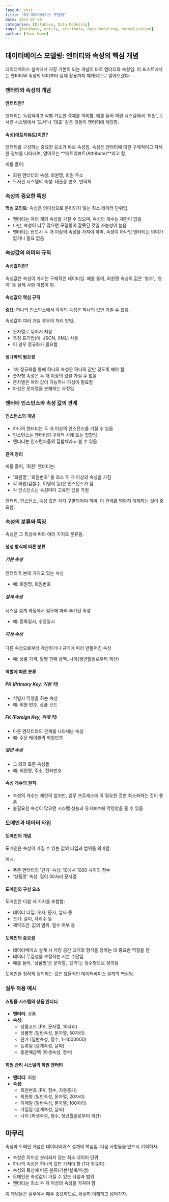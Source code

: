 ```yaml
---
layout: post
title: "03.데이터베이스 모델링"
date: 2025-07-30
categories: [Database, Data Modeling]
tags: [database, entity, attribute, data-modeling, normalization]
author: [Your Name]
---
```


## 데이터베이스 모델링: 엔터티와 속성의 핵심 개념

데이터베이스 설계에서 가장 기본이 되는 개념이 바로 엔터티와 속성임. 이 포스트에서는 엔터티와 속성의 의미부터 실제 활용까지 체계적으로 알아보겠다.

### 엔터티와 속성의 개념

#### 엔터티란?

엔터티는 독립적이고 식별 가능한 객체를 의미함. 예를 들어 회원 시스템에서 '회원', 도서관 시스템에서 '도서'나 '대출' 같은 것들이 엔터티에 해당함.

#### 속성(애트리뷰트)이란?

엔터티를 구성하는 중요한 요소가 바로 속성임. 속성은 엔터티에 대한 구체적이고 자세한 정보를 나타내며, 영어로는 **애트리뷰트(Attribute)**라고 함.

예를 들어:

- 회원 엔터티의 속성: 회원명, 회원 주소
- 도서관 시스템의 속성: 대출증 번호, 연락처

### 속성의 중요한 특징

**핵심 포인트**: 속성은 의미상으로 분리되지 않는 최소 데이터 단위임.

- 엔터티는 여러 개의 속성을 가질 수 있으며, 속성의 개수는 제한이 없음
- 다만, 속성이 너무 많으면 모델링이 잘못된 것일 가능성이 높음
- 엔터티는 반드시 두 개 이상의 속성을 가져야 하며, 속성이 하나인 엔터티는 의미가 없거나 필요 없음

### 속성값의 의미와 규칙

#### 속성값이란?

속성값은 속성이 가지는 구체적인 데이터임. 예를 들어, 회원명 속성의 값은 '철수', '영이' 등 실제 사람 이름이 됨.

#### 속성값의 핵심 규칙

**중요**: 하나의 인스턴스에서 각각의 속성은 하나의 값만 가질 수 있음.

속성값이 여러 개일 경우의 처리 방법:

- 문자열로 묶어서 저장
- 특정 표기법(예: JSON, XML) 사용
- 이 경우 정규화가 필요함

#### 정규화의 필요성

- 1차 정규화를 통해 하나의 속성은 하나의 값만 갖도록 해야 함
- 숫자형 속성은 두 개 이상의 값을 가질 수 없음
- 문자열은 여러 값이 가능하나 파싱이 필요함
- 파싱은 문자열을 분해하는 과정임

### 엔터티 인스턴스와 속성 값의 관계

#### 인스턴스의 개념

- 하나의 엔터티는 두 개 이상의 인스턴스를 가질 수 있음
- 인스턴스는 엔터티의 구체적 사례 또는 집합임
- 엔터티는 인스턴스들의 집합체라고 볼 수 있음

#### 관계 정리

예를 들어, '회원' 엔터티는:

- '회원명', '회원번호' 등 최소 두 개 이상의 속성을 가짐
- 각 회원(김철수, 이영희 등)은 인스턴스가 됨
- 각 인스턴스는 속성마다 고유한 값을 가짐

엔터티, 인스턴스, 속성 값은 각각 구별되어야 하며, 이 관계를 명확히 이해하는 것이 중요함.

### 속성의 분류와 특징

속성은 그 특성에 따라 여러 가지로 분류됨.

#### 생성 방식에 따른 분류

##### 기본 속성

엔터티가 본래 가지고 있는 속성

- 예: 회원명, 회원번호

##### 설계 속성

시스템 설계 과정에서 필요에 따라 추가된 속성

- 예: 등록일시, 수정일시

##### 파생 속성

다른 속성으로부터 계산하거나 규칙에 따라 만들어진 속성

- 예: 상품 가격, 월별 판매 금액, 나이(생년월일로부터 계산)

#### 역할에 따른 분류

##### PK (Primary Key, 기본 키)

- 식별자 역할을 하는 속성
- 예: 회원 번호, 상품 코드

##### FK (Foreign Key, 외래 키)

- 다른 엔터티와의 관계를 나타내는 속성
- 예: 주문 테이블의 회원번호

##### 일반 속성

- 그 외의 모든 속성들
- 예: 회원명, 주소, 전화번호

#### 속성 개수의 원칙

- 속성의 개수는 제한이 없지만, 업무 프로세스에 꼭 필요한 것만 최소화하는 것이 좋음
- 불필요한 속성이 많으면 시스템 성능과 유지보수에 악영향을 줄 수 있음

### 도메인과 데이터 타입

#### 도메인의 개념

도메인은 속성이 가질 수 있는 값의 타입과 범위를 의미함.

예시:

- 주문 엔터티의 '단가' 속성: 10에서 1000 사이의 정수
- '상품명' 속성: 길이 30자리 문자열

#### 도메인의 구성 요소

도메인은 다음 세 가지를 포함함:

- 데이터 타입: 숫자, 문자, 날짜 등
- 크기: 길이, 자리수 등
- 제약조건: 값의 범위, 필수 여부 등

#### 도메인의 중요성

- 데이터베이스 설계 시 저장 공간 크기와 형식을 정하는 데 중요한 역할을 함
- 데이터 무결성을 보장하는 기본 수단임
- 예를 들어, '상품명'은 문자열, '단가'는 정수형으로 정의됨

도메인을 정확히 정의하는 것은 효율적인 데이터베이스 설계의 핵심임.

### 실무 적용 예시

#### 쇼핑몰 시스템의 상품 엔터티

- **엔터티**: 상품
- **속성**:
  - 상품코드 (PK, 문자열, 10자리)
  - 상품명 (일반속성, 문자열, 50자리)
  - 단가 (일반속성, 정수, 1~1000000)
  - 등록일 (설계속성, 날짜)
  - 총판매금액 (파생속성, 정수)

#### 회원 관리 시스템의 회원 엔터티

- **엔터티**: 회원
- **속성**:
  - 회원번호 (PK, 정수, 자동증가)
  - 회원명 (일반속성, 문자열, 20자리)
  - 이메일 (일반속성, 문자열, 100자리)
  - 가입일 (설계속성, 날짜)
  - 나이 (파생속성, 정수, 생년월일로부터 계산)

## 마무리

속성과 도메인 개념은 데이터베이스 설계의 핵심임. 다음 사항들을 반드시 기억하자:

- 속성은 의미상 분리되지 않는 최소 데이터 단위
- 하나의 속성은 하나의 값만 가져야 함 (1차 정규화)
- 속성의 특성에 따른 분류(기본/설계/파생)
- 도메인은 속성값이 가질 수 있는 타입과 범위
- 엔터티는 최소 두 개 이상의 속성을 가져야 함

이 개념들은 실무에서 매우 중요하므로, 확실히 이해하고 넘어가자.